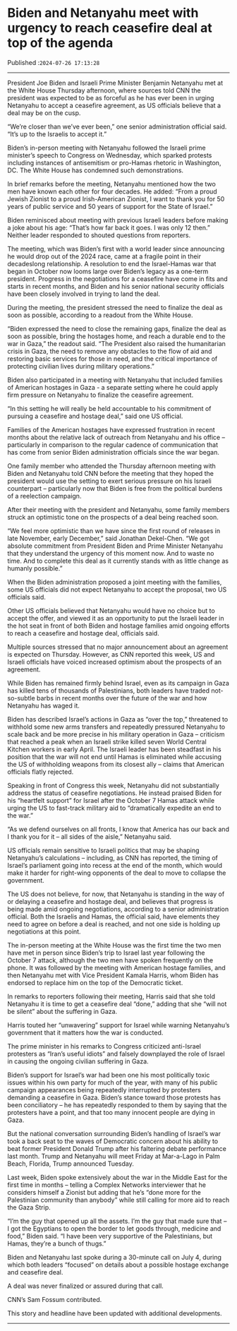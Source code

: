 # Biden and Netanyahu meet with urgency to reach ceasefire deal at top of the agenda

Published :`2024-07-26 17:13:28`

---

President Joe Biden and Israeli Prime Minister Benjamin Netanyahu met at the White House Thursday afternoon, where sources told CNN the president was expected to be as forceful as he has ever been in urging Netanyahu to accept a ceasefire agreement, as US officials believe that a deal may be on the cusp.

“We’re closer than we’ve ever been,” one senior administration official said. “It’s up to the Israelis to accept it.”

Biden’s in-person meeting with Netanyahu followed the Israeli prime minister’s speech to Congress on Wednesday, which sparked protests including instances of antisemitism or pro-Hamas rhetoric in Washington, DC. The White House has condemned such demonstrations.

In brief remarks before the meeting, Netanyahu mentioned how the two men have known each other for four decades. He added: “From a proud Jewish Zionist to a proud Irish-American Zionist, I want to thank you for 50 years of public service and 50 years of support for the State of Israel.”

Biden reminisced about meeting with previous Israeli leaders before making a joke about his age: “That’s how far back it goes. I was only 12 then.” Neither leader responded to shouted questions from reporters.

The meeting, which was Biden’s first with a world leader since announcing he would drop out of the 2024 race, came at a fragile point in their decadeslong relationship. A resolution to end the Israel-Hamas war that began in October now looms large over Biden’s legacy as a one-term president. Progress in the negotiations for a ceasefire have come in fits and starts in recent months, and Biden and his senior national security officials have been closely involved in trying to land the deal.

During the meeting, the president stressed the need to finalize the deal as soon as possible, according to a readout from the White House.

“Biden expressed the need to close the remaining gaps, finalize the deal as soon as possible, bring the hostages home, and reach a durable end to the war in Gaza,” the readout said. “The President also raised the humanitarian crisis in Gaza, the need to remove any obstacles to the flow of aid and restoring basic services for those in need, and the critical importance of protecting civilian lives during military operations.”

Biden also participated in a meeting with Netanyahu that included families of American hostages in Gaza - a separate setting where he could apply firm pressure on Netanyahu to finalize the ceasefire agreement.

“In this setting he will really be held accountable to his commitment of pursuing a ceasefire and hostage deal,” said one US official.

Families of the American hostages have expressed frustration in recent months about the relative lack of outreach from Netanyahu and his office – particularly in comparison to the regular cadence of communication that has come from senior Biden administration officials since the war began.

One family member who attended the Thursday afternoon meeting with Biden and Netanyahu told CNN before the meeting that they hoped the president would use the setting to exert serious pressure on his Israeli counterpart – particularly now that Biden is free from the political burdens of a reelection campaign.

After their meeting with the president and Netanyahu, some family members struck an optimistic tone on the prospects of a deal being reached soon.

“We feel more optimistic than we have since the first round of releases in late November, early December,” said Jonathan Dekel-Chen. “We got absolute commitment from President Biden and Prime Minister Netanyahu that they understand the urgency of this moment now. And to waste no time. And to complete this deal as it currently stands with as little change as humanly possible.”

When the Biden administration proposed a joint meeting with the families, some US officials did not expect Netanyahu to accept the proposal, two US officials said.

Other US officials believed that Netanyahu would have no choice but to accept the offer, and viewed it as an opportunity to put the Israeli leader in the hot seat in front of both Biden and hostage families amid ongoing efforts to reach a ceasefire and hostage deal, officials said.

Multiple sources stressed that no major announcement about an agreement is expected on Thursday. However, as CNN reported this week, US and Israeli officials have voiced increased optimism about the prospects of an agreement.

While Biden has remained firmly behind Israel, even as its campaign in Gaza has killed tens of thousands of Palestinians, both leaders have traded not-so-subtle barbs in recent months over the future of the war and how Netanyahu has waged it.

Biden has described Israel’s actions in Gaza as “over the top,” threatened to withhold some new arms transfers and repeatedly pressured Netanyahu to scale back and be more precise in his military operation in Gaza – criticism that reached a peak when an Israeli strike killed seven World Central Kitchen workers in early April. The Israeli leader has been steadfast in his position that the war will not end until Hamas is eliminated while accusing the US of withholding weapons from its closest ally – claims that American officials flatly rejected.

Speaking in front of Congress this week, Netanyahu did not substantially address the status of ceasefire negotiations. He instead praised Biden for his “heartfelt support” for Israel after the October 7 Hamas attack while urging the US to fast-track military aid to “dramatically expedite an end to the war.”

“As we defend ourselves on all fronts, I know that America has our back and I thank you for it – all sides of the aisle,” Netanyahu said.

US officials remain sensitive to Israeli politics that may be shaping Netanyahu’s calculations – including, as CNN has reported, the timing of Israel’s parliament going into recess at the end of the month, which would make it harder for right-wing opponents of the deal to move to collapse the government.

The US does not believe, for now, that Netanyahu is standing in the way of or delaying a ceasefire and hostage deal, and believes that progress is being made amid ongoing negotiations, according to a senior administration official. Both the Israelis and Hamas, the official said, have elements they need to agree on before a deal is reached, and not one side is holding up negotiations at this point.

The in-person meeting at the White House was the first time the two men have met in person since Biden’s trip to Israel last year following the October 7 attack, although the two men have spoken frequently on the phone. It was followed by the meeting with American hostage families, and then Netanyahu met with Vice President Kamala Harris, whom Biden has endorsed to replace him on the top of the Democratic ticket.

In remarks to reporters following their meeting, Harris said that she told Netanyahu it is time to get a ceasefire deal “done,” adding that she “will not be silent” about the suffering in Gaza.

Harris touted her “unwavering” support for Israel while warning Netanyahu’s government that it matters how the war is conducted.

The prime minister in his remarks to Congress criticized anti-Israel protesters as “Iran’s useful idiots” and falsely downplayed the role of Israel in causing the ongoing civilian suffering in Gaza.

Biden’s support for Israel’s war had been one his most politically toxic issues within his own party for much of the year, with many of his public campaign appearances being repeatedly interrupted by protesters demanding a ceasefire in Gaza. Biden’s stance toward those protests has been conciliatory – he has repeatedly responded to them by saying that the protesters have a point, and that too many innocent people are dying in Gaza.

But the national conversation surrounding Biden’s handling of Israel’s war took a back seat to the waves of Democratic concern about his ability to beat former President Donald Trump after his faltering debate performance last month. Trump and Netanyahu will meet Friday at Mar-a-Lago in Palm Beach, Florida, Trump announced Tuesday.

Last week, Biden spoke extensively about the war in the Middle East for the first time in months – telling a Complex Networks interviewer that he considers himself a Zionist but adding that he’s “done more for the Palestinian community than anybody” while still calling for more aid to reach the Gaza Strip.

“I’m the guy that opened up all the assets. I’m the guy that made sure that – I got the Egyptians to open the border to let goods through, medicine and food,” Biden said. “I have been very supportive of the Palestinians, but Hamas, they’re a bunch of thugs.”

Biden and Netanyahu last spoke during a 30-minute call on July 4, during which both leaders “focused” on details about a possible hostage exchange and ceasefire deal.

A deal was never finalized or assured during that call.

CNN’s Sam Fossum contributed.

This story and headline have been updated with additional developments.

---

